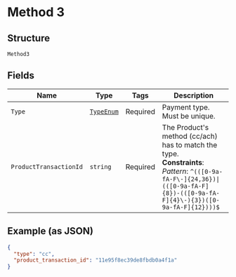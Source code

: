
# Method 3

## Structure

`Method3`

## Fields

| Name | Type | Tags | Description |
|  --- | --- | --- | --- |
| `Type` | [`TypeEnum`](../../doc/models/type-enum.md) | Required | Payment type. Must be unique. |
| `ProductTransactionId` | `string` | Required | The Product's method (cc/ach) has to match the type.<br>**Constraints**: *Pattern*: `^(([0-9a-fA-F\-]{24,36})\|(([0-9a-fA-F]{8})-(([0-9a-fA-F]{4}\-){3})([0-9a-fA-F]{12})))$` |

## Example (as JSON)

```json
{
  "type": "cc",
  "product_transaction_id": "11e95f8ec39de8fbdb0a4f1a"
}
```

